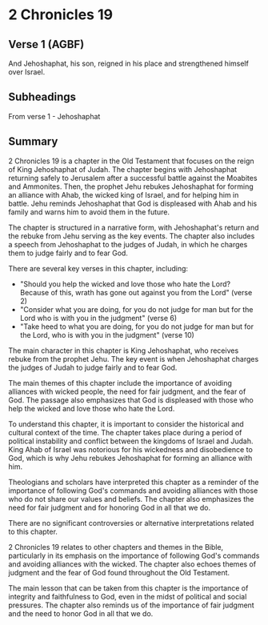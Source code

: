 # 2 Chronicles 19

## Verse 1 (AGBF)

And Jehoshaphat, his son, reigned in his place and strengthened himself over Israel.

## Subheadings

From verse 1 - Jehoshaphat

## Summary

2 Chronicles 19 is a chapter in the Old Testament that focuses on the reign of King Jehoshaphat of Judah. The chapter begins with Jehoshaphat returning safely to Jerusalem after a successful battle against the Moabites and Ammonites. Then, the prophet Jehu rebukes Jehoshaphat for forming an alliance with Ahab, the wicked king of Israel, and for helping him in battle. Jehu reminds Jehoshaphat that God is displeased with Ahab and his family and warns him to avoid them in the future.

The chapter is structured in a narrative form, with Jehoshaphat's return and the rebuke from Jehu serving as the key events. The chapter also includes a speech from Jehoshaphat to the judges of Judah, in which he charges them to judge fairly and to fear God. 

There are several key verses in this chapter, including:

- "Should you help the wicked and love those who hate the Lord? Because of this, wrath has gone out against you from the Lord" (verse 2)
- "Consider what you are doing, for you do not judge for man but for the Lord who is with you in the judgment" (verse 6)
- "Take heed to what you are doing, for you do not judge for man but for the Lord, who is with you in the judgment" (verse 10)

The main character in this chapter is King Jehoshaphat, who receives rebuke from the prophet Jehu. The key event is when Jehoshaphat charges the judges of Judah to judge fairly and to fear God. 

The main themes of this chapter include the importance of avoiding alliances with wicked people, the need for fair judgment, and the fear of God. The passage also emphasizes that God is displeased with those who help the wicked and love those who hate the Lord. 

To understand this chapter, it is important to consider the historical and cultural context of the time. The chapter takes place during a period of political instability and conflict between the kingdoms of Israel and Judah. King Ahab of Israel was notorious for his wickedness and disobedience to God, which is why Jehu rebukes Jehoshaphat for forming an alliance with him. 

Theologians and scholars have interpreted this chapter as a reminder of the importance of following God's commands and avoiding alliances with those who do not share our values and beliefs. The chapter also emphasizes the need for fair judgment and for honoring God in all that we do. 

There are no significant controversies or alternative interpretations related to this chapter. 

2 Chronicles 19 relates to other chapters and themes in the Bible, particularly in its emphasis on the importance of following God's commands and avoiding alliances with the wicked. The chapter also echoes themes of judgment and the fear of God found throughout the Old Testament. 

The main lesson that can be taken from this chapter is the importance of integrity and faithfulness to God, even in the midst of political and social pressures. The chapter also reminds us of the importance of fair judgment and the need to honor God in all that we do.